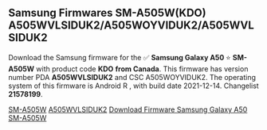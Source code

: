 <h2>Samsung Firmwares SM-A505W(KDO) A505WVLSIDUK2/A505WOYVIDUK2/A505WVLSIDUK2</h2>
Download the Samsung firmware for the ✅ <strong>Samsung Galaxy A50 </strong> ⭐ <strong>SM-A505W</strong> with product code <strong>KDO</strong> <strong> from Canada</strong>. This firmware has version number PDA <strong>A505WVLSIDUK2</strong> and CSC A505WOYVIDUK2. The operating system of this firmware is Android R , with build date 2021-12-14. Changelist <strong>21578199</strong>.


[SM-A505W](https://samfirm.shop/samsung/model/SM-A505W)
[A505WVLSIDUK2](https://samfirm.shop/samsung/pda/A505WVLSIDUK2)
[Download Firmware Samsung Galaxy A50 SM-A505W](https://samfirm.shop/samsung/firmware/482293)
